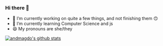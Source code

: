 ### Hi there 👋

- 🔭 I’m currently working on quite a few things, and not finishing them 🙃
- 🌱 I’m currently learning Computer Science and js
- 😄 My pronouns are she/they

[![andmagdo's github stats](https://github-readme-stats.vercel.app/api?username=andmagdo&show_icons=true&locale=en&theme=solarized-dark&count_private=true)](https://github.com/andmagdo)


<!--
**andmagdo/andmagdo** is a ✨ _special_ ✨ repository because its `README.md` (this file) appears on your GitHub profile.

Here are some ideas to get you started:



- 👯 I’m looking to collaborate on ...
- 🤔 I’m looking for help with ...
- 💬 Ask me about ...
- 📫 How to reach me: ...
- 
- ⚡ Fun fact: ...
-->
